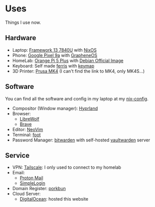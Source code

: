 # Uses

Things I use now.

## Hardware

- Laptop: [Framework 13 7840U](https://frame.work/tw/en/laptop13) with [NixOS](https://nixos.org)
- Phone: [Google Pixel 9a](https://en.wikipedia.org/wiki/Pixel_9a) with [GrapheneOS](https://grapheneos.org)
- HomeLab: [Orange Pi 5 Plus](http://www.orangepi.org/html/hardWare/computerAndMicrocontrollers/details/Orange-Pi-5-plus-32GB.html) with [Debian Official Image](http://www.orangepi.org/html/hardWare/computerAndMicrocontrollers/service-and-support/Orange-Pi-5-plus-32GB.html)
- Keyboard: Self made [ferris](https://github.com/pierrechevalier83/ferris) with [keymap](https://github.com/uimataso/qmk_userspace/tree/main/keyboards/ferris/sweep/keymaps/uima_sweep)
- 3D Printer: [Prusa MK4](https://www.prusa3d.com/product/original-prusa-mk4s-3d-printer-kit) (I can't find the link to MK4, only MK4S...)

## Software

You can find all the software and config in my laptop at my [nix-config](https://github.com/uimataso/nix-config).

- Compositor (Window manager): [Hyprland](https://hypr.land)
- Browser:
  - [LibreWolf](https://librewolf.net)
  - [Brave](https://brave.com)
- Editor: [NeoVim](https://neovim.io)
- Terminal: [foot](https://codeberg.org/dnkl/foot)
- Password Manager: [bitwarden](https://bitwarden.com/) with self-hosted [vaultwarden](https://github.com/dani-garcia/vaultwarden) server

## Service

- VPN: [Tailscale](https://tailscale.com): I only used to connect to my homelab
- Email:
  - [Proton Mail](https://proton.me)
  - [SimpleLogin](https://simplelogin.io)
- Domain Register: [porkbun](https://porkbun.com)
- Cloud Server:
  - [DigitalOcean](https://www.digitalocean.com): hosted this website
